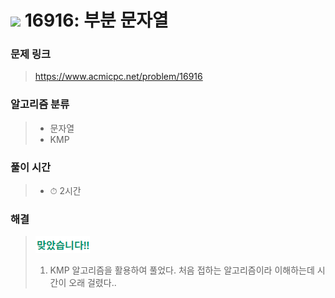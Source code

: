 # <img src="https://static.solved.ac/tier_small/12.svg" width=30> 16916: 부분 문자열 

### 문제 링크
> https://www.acmicpc.net/problem/16916

### 알고리즘 분류
>- 문자열
>- KMP

### 풀이 시간
>- ⏱ 2시간

### 해결
> ![good](../../../Img/good.png)
>1. KMP 알고리즘을 활용하여 풀었다. 처음 접하는 알고리즘이라 이해하는데 시간이 오래 걸렸다..
